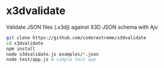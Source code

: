 # x3dvalidate
Validate JSON files (.x3dj) against X3D JSON schema with Ajv

```bash
git clone https://github.com/coderextreme/x3dvalidate
cd x3dvalidate
npm install
node x3dvalidate.js examples/*.json
node test/app.js # simple test app
```
